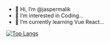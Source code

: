 - 👋 Hi, I’m @jaspermalik
- 👀 I’m interested in Coding...
- 🌱 I’m currently learning Vue React...


[![Top Langs](https://github-readme-stats.vercel.app/api/top-langs/?username=jaspermalik&layout=compact)](https://github.com/anuraghazra/github-readme-stats)
<!---
jaspermalik/jaspermalik is a ✨ special ✨ repository because its `README.md` (this file) appears on your GitHub profile.
You can click the Preview link to take a look at your changes.
--->
